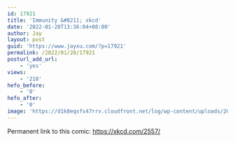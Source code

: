 ```yaml
---
id: 17921
title: 'Immunity &#8211; xkcd'
date: '2022-01-28T13:36:04+08:00'
author: Jay
layout: post
guid: 'https://www.jayxu.com/?p=17921'
permalink: /2022/01/28/17921
posturl_add_url:
    - 'yes'
views:
    - '218'
hefo_before:
    - '0'
hefo_after:
    - '0'
image: 'https://d1k8eqsfs47rrv.cloudfront.net/log/wp-content/uploads/2022/01/immunity_2x.png'
---
```


<!-- wp:paragraph -->
<p>Permanent link to this comic: <a href="https://xkcd.com/2557" target="_blank" rel="noreferrer noopener">https://xkcd.com/2557/</a></p>
<!-- /wp:paragraph -->

<!-- wp:image {"id":17922,"sizeSlug":"full","linkDestination":"attachment"} -->
<figure class="wp-block-image size-full"><a href="https://www.jayxu.com/?attachment_id=17922"><img src="https://www.jayxu.com/log/wp-content/uploads/2022/01/immunity_2x.png" alt="" class="wp-image-17922"/></a></figure>
<!-- /wp:image -->